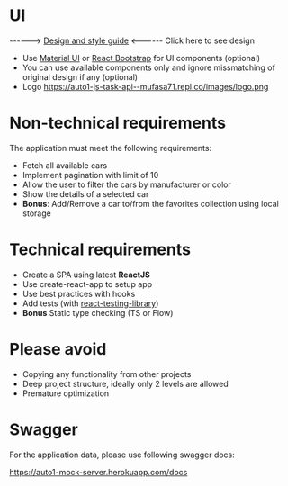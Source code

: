 # UI

------> [Design and style guide](https://github.com/squirreljuror/api-design-and-styles/blob/master/design-and-style-guide.pdf) <------ Click here to see design
- Use [Material UI](https://material-ui.com/) or [React Bootstrap](https://react-bootstrap.github.io/) for UI components (optional)
- You can use available components only and ignore missmatching of original design if any (optional)
- Logo https://auto1-js-task-api--mufasa71.repl.co/images/logo.png

# Non-technical requirements

The application must meet the following requirements:

- Fetch all available cars
- Implement pagination with limit of 10
- Allow the user to filter the cars by manufacturer or color
- Show the details of a selected car
- __Bonus__: Add/Remove a car to/from the favorites collection using local storage

# Technical requirements

- Create a SPA using latest **ReactJS**
- Use create-react-app to setup app
- Use best practices with hooks
- Add tests (with [react-testing-library](https://testing-library.com/docs/react-testing-library/intro))
- __Bonus__  Static type checking (TS or Flow)

# Please avoid

- Copying any functionality from other projects
- Deep project structure, ideally only 2 levels are allowed
- Premature optimization


# Swagger

For the application data, please use following swagger docs:

https://auto1-mock-server.herokuapp.com/docs

